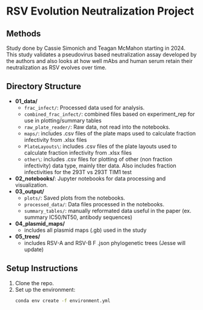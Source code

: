 # RSV Evolution Neutralization Project

## Methods

Study done by Cassie Simonich and Teagan McMahon starting in 2024. This study validates a pseudovirus based neutralization assay developed by the authors and also looks at how well mAbs and human serum retain their neutralization as RSV evolves over time.  

## Directory Structure

- **01_data/**
  - `frac_infect/`: Processed data used for analysis.
  - `combined_frac_infect/`: combined files based on experiment_rep for use in plotting/summary tables
  - `raw_plate_reader/`: Raw data, not read into the notebooks.
  - `maps/`: includes .csv files of the plate maps used to calculate fraction infectivity from .xlsx files
  - `PlateLayouts\`: includes .csv files of the plate layouts used to calculate fraction infectivity from .xlsx files
  - `other\`: includes .csv files for plotting of other (non fraction infectivity) data type, mainly titer data. Also includes fraction infectivities for the 293T vs 293T TIM1 test
- **02_notebooks/**: Jupyter notebooks for data processing and visualization.
- **03_output/**
  - `plots/`: Saved plots from the notebooks.
  - `processed_data/`: Data files processed in the notebooks.
  - `summary_tables/`: manually reformated data useful in the paper (ex. summary IC50/NT50, antibody sequences)
- **04_plasmid_maps/**
  - includes all plasmid maps (.gb) used in the study
- **05_trees/**
  - includes RSV-A and RSV-B F .json phylogenetic trees (Jesse will update)

## Setup Instructions

1. Clone the repo.
2. Set up the environment:
   ```bash
   conda env create -f environment.yml
